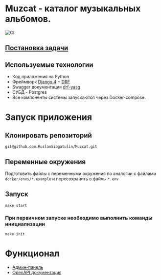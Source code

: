 # Muzcat - каталог музыкальных альбомов.
![CI](https://github.com/RuslanSibgatulin/Music_catalog/actions/workflows/test.yml/badge.svg)

## [Постановка задачи](./task.md)

## Используемые технологии
- Код приложения на Python
- Фреймворк [Django 4](https://docs.djangoproject.com/en/4.1/) + [DRF](https://www.django-rest-framework.org/#installation)
- Swagger документация [drf-yasg](https://drf-yasg.readthedocs.io/en/stable/index.html)
- СУБД - Postgres
- Все компоненты системы запускаются через Docker-compose.

# Запуск приложения
## Клонировать репозиторий
    git@github.com:RuslanSibgatulin/Muzcat.git

## Переменные окружения
Подготовить файлы с переменными окружения по аналогии с файлами `docker/envs/*.example` и пересохранить в файлы `*.env`

## Запуск
    make start

### При первичном запуске необходимо выполнить команды инициализации
    make init

# Функционал
- [Админ-панель](http://127.0.0.1/admin/)
- [OpenAPI документация](http://127.0.0.1/apidocs/)
